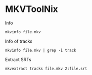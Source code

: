# MKVToolNix

Info
```
mkvinfo file.mkv
```

Info of tracks
```
mkvinfo file.mkv | grep -i track
```

Extract SRTs
```
mkvextract tracks file.mkv 2:file.srt
```
